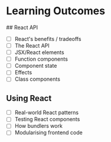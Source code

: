 # Learning Outcomes

## React API

- [ ] React's benefits / tradeoffs
- [ ] The React API
- [ ] JSX/React elements
- [ ] Function components
- [ ] Component state
- [ ] Effects
- [ ] Class components

## Using React

- [ ] Real-world React patterns
- [ ] Testing React components
- [ ] How bundlers work
- [ ] Modularising frontend code
